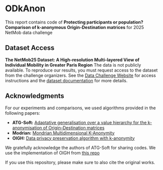 # ODkAnon
This report contains code of **Protecting participants or population? Comparison of
k-anonymous Origin-Destination matrices** for 2025 NetMob data challenge

## Dataset Access

**The NetMob25 Dataset: A High-resolution Multi-layered View of Individual Mobility in Greater Paris Region**
The data is not publicly available. To reproduce our results, you must request access to the dataset from the challenge organizers. 
See the [Data Challenge Website](https://netmob.org/www25/datachallenge) for access instructions and the [dataset documentation](https://arxiv.org/abs/2506.05903) for more details.

## Acknowledgments

For our experiments and comparisons, we used algorithms provided in the following papers:


 - **ATG-Soft:** [Adaptative generalisation over a value hierarchy for the k-anonymisation of Origin–Destination matrices](https://www.sciencedirect.com/science/article/pii/S0968090X23002255)
 - **Modrian:** [Mondrian Multidimensional K-Anonymity](https://ieeexplore.ieee.org/abstract/document/1617393)
 - **OIGH:** [Data privacy preservation algorithm with k-anonymity](https://link.springer.com/article/10.1007/s11280-021-00922-2)

We gratefully acknowledge the authors of ATG-Soft for sharing codes.
We use the implementation of OIGH from [this repo](https://github.com/Nuclearstar/K-Anonymity)

If you use this repository, please make sure to also cite the original works. 

